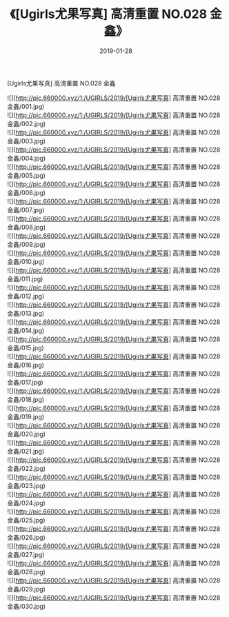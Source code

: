 ﻿---
layout: post
title:  《[Ugirls尤果写真] 高清重置 NO.028 金鑫》
date:   2019-01-28
img: http://pic.660000.xyz/1:/UGIRLS/2019/[Ugirls尤果写真] 高清重置 NO.028 金鑫/000.jpg
categories: [美女, 清纯, 唯美]
---

[Ugirls尤果写真] 高清重置 NO.028 金鑫

 ![](http://pic.660000.xyz/1:/UGIRLS/2019/[Ugirls尤果写真] 高清重置 NO.028 金鑫/001.jpg) <br>![](http://pic.660000.xyz/1:/UGIRLS/2019/[Ugirls尤果写真] 高清重置 NO.028 金鑫/002.jpg) <br>![](http://pic.660000.xyz/1:/UGIRLS/2019/[Ugirls尤果写真] 高清重置 NO.028 金鑫/003.jpg) <br>![](http://pic.660000.xyz/1:/UGIRLS/2019/[Ugirls尤果写真] 高清重置 NO.028 金鑫/004.jpg) <br>![](http://pic.660000.xyz/1:/UGIRLS/2019/[Ugirls尤果写真] 高清重置 NO.028 金鑫/005.jpg) <br>![](http://pic.660000.xyz/1:/UGIRLS/2019/[Ugirls尤果写真] 高清重置 NO.028 金鑫/006.jpg) <br>![](http://pic.660000.xyz/1:/UGIRLS/2019/[Ugirls尤果写真] 高清重置 NO.028 金鑫/007.jpg) <br>![](http://pic.660000.xyz/1:/UGIRLS/2019/[Ugirls尤果写真] 高清重置 NO.028 金鑫/008.jpg) <br>![](http://pic.660000.xyz/1:/UGIRLS/2019/[Ugirls尤果写真] 高清重置 NO.028 金鑫/009.jpg) <br>![](http://pic.660000.xyz/1:/UGIRLS/2019/[Ugirls尤果写真] 高清重置 NO.028 金鑫/010.jpg) <br>![](http://pic.660000.xyz/1:/UGIRLS/2019/[Ugirls尤果写真] 高清重置 NO.028 金鑫/011.jpg) <br>![](http://pic.660000.xyz/1:/UGIRLS/2019/[Ugirls尤果写真] 高清重置 NO.028 金鑫/012.jpg) <br>![](http://pic.660000.xyz/1:/UGIRLS/2019/[Ugirls尤果写真] 高清重置 NO.028 金鑫/013.jpg) <br>![](http://pic.660000.xyz/1:/UGIRLS/2019/[Ugirls尤果写真] 高清重置 NO.028 金鑫/014.jpg) <br>![](http://pic.660000.xyz/1:/UGIRLS/2019/[Ugirls尤果写真] 高清重置 NO.028 金鑫/015.jpg) <br>![](http://pic.660000.xyz/1:/UGIRLS/2019/[Ugirls尤果写真] 高清重置 NO.028 金鑫/016.jpg) <br>![](http://pic.660000.xyz/1:/UGIRLS/2019/[Ugirls尤果写真] 高清重置 NO.028 金鑫/017.jpg) <br>![](http://pic.660000.xyz/1:/UGIRLS/2019/[Ugirls尤果写真] 高清重置 NO.028 金鑫/018.jpg) <br>![](http://pic.660000.xyz/1:/UGIRLS/2019/[Ugirls尤果写真] 高清重置 NO.028 金鑫/019.jpg) <br>![](http://pic.660000.xyz/1:/UGIRLS/2019/[Ugirls尤果写真] 高清重置 NO.028 金鑫/020.jpg) <br>![](http://pic.660000.xyz/1:/UGIRLS/2019/[Ugirls尤果写真] 高清重置 NO.028 金鑫/021.jpg) <br>![](http://pic.660000.xyz/1:/UGIRLS/2019/[Ugirls尤果写真] 高清重置 NO.028 金鑫/022.jpg) <br>![](http://pic.660000.xyz/1:/UGIRLS/2019/[Ugirls尤果写真] 高清重置 NO.028 金鑫/023.jpg) <br>![](http://pic.660000.xyz/1:/UGIRLS/2019/[Ugirls尤果写真] 高清重置 NO.028 金鑫/024.jpg) <br>![](http://pic.660000.xyz/1:/UGIRLS/2019/[Ugirls尤果写真] 高清重置 NO.028 金鑫/025.jpg) <br>![](http://pic.660000.xyz/1:/UGIRLS/2019/[Ugirls尤果写真] 高清重置 NO.028 金鑫/026.jpg) <br>![](http://pic.660000.xyz/1:/UGIRLS/2019/[Ugirls尤果写真] 高清重置 NO.028 金鑫/027.jpg) <br>![](http://pic.660000.xyz/1:/UGIRLS/2019/[Ugirls尤果写真] 高清重置 NO.028 金鑫/028.jpg) <br>![](http://pic.660000.xyz/1:/UGIRLS/2019/[Ugirls尤果写真] 高清重置 NO.028 金鑫/029.jpg) <br>![](http://pic.660000.xyz/1:/UGIRLS/2019/[Ugirls尤果写真] 高清重置 NO.028 金鑫/030.jpg) <br>